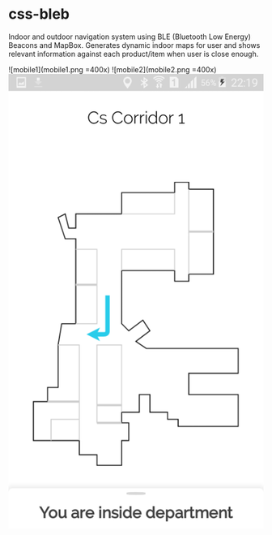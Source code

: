 # css-bleb

Indoor and outdoor navigation system using BLE (Bluetooth Low Energy) Beacons and
MapBox. Generates dynamic indoor maps for user and shows relevant information against each
product/item when user is close enough.

![mobile1](mobile1.png =400x)  ![mobile2](mobile2.png =400x) ![mobile3](mobile3.png)
